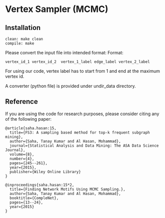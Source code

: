 
# Vertex Sampler (MCMC)

## Installation
```
clean: make clean
compile: make
```


Please convert the input file into intended format: 
Format:

```
vertex_id_1 vertex_id_2  vertex_1_label edge_label vertex_2_label
```


For using our code, vertex label has to start from 1 and end at the maximum vertex id. 

A converter (python file) is provided under undir_data directory. 


## Reference
If you are using the code for research purposes, please consider citing any of the following paper:

```
@article{saha.hasan:15,
  title={FS3: A sampling based method for top-k frequent subgraph mining},
  author={Saha, Tanay Kumar and Al Hasan, Mohammad},
  journal={Statistical Analysis and Data Mining: The ASA Data Science Journal},
  volume={8},
  number={4},
  pages={245--261},
  year={2015},
  publisher={Wiley Online Library}
}

@inproceedings{saha.hasan:15*2,
  title={Finding Network Motifs Using MCMC Sampling.},
  author={Saha, Tanay Kumar and Al Hasan, Mohammad},
  booktitle={CompleNet},
  pages={13--24},
  year={2015}
}
```

